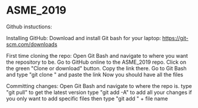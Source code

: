 # ASME_2019

Github instuctions:

Installing GitHub:
Download and install Git bash for your laptop: https://git-scm.com/downloads

First time cloning the repo:
Open Git Bash and navigate to where you want the repository to be.
Go to GitHub online to the ASME_2019 repo. 
	Click on the green "Clone or download" button.
	Copy the link there. 
Go to Git Bash and type "git clone " and paste the link
Now you should have all the files

Committing changes:
Open Git Bash and navigate to where the repo is.
type "git pull" to get the latest version
type "git add -A" to add all your changes
	if you only want to add specific files then type "git add " + file name